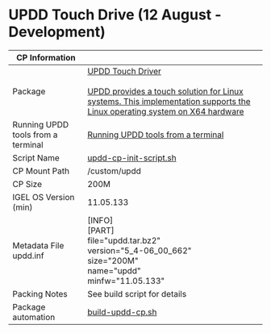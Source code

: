 # UPDD Touch Drive (12 August - Development)

|  CP Information |            |
|------------------|------------|
| Package | [UPDD Touch Driver](https://touch-base.com/oem/microchip/) <br /><br /> [UPDD provides a touch solution for Linux systems. This implementation supports the Linux operating system on X64 hardware](http://support.touch-base.com/Documentation/50346/Linux) |
| Running UPDD tools from a terminal | [Running UPDD tools from a terminal](http://support.touch-base.com/Documentation/50376/Running-UPDD-tools-from-a-terminal) |
| Script Name | [updd-cp-init-script.sh](updd-cp-init-script.sh) |
| CP Mount Path | /custom/updd |
| CP Size | 200M |
| IGEL OS Version (min) | 11.05.133 |
| Metadata File <br /> updd.inf | [INFO] <br /> [PART] <br /> file="updd.tar.bz2" <br /> version="5_4-06_00_662" <br /> size="200M" <br /> name="updd" <br /> minfw="11.05.133" |
| Packing Notes | See build script for details |
| Package automation | [build-updd-cp.sh](build-updd-cp.sh) |
